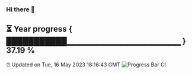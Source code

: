 ### Hi there 👋
⏳ Year progress { ███████████▁▁▁▁▁▁▁▁▁▁▁▁▁▁▁▁▁▁▁ } 37.19 %
---
⏰ Updated on Tue, 16 May 2023 18:16:43 GMT
![Progress Bar CI](https://github.com/liununu/liununu/workflows/Progress%20Bar%20CI/badge.svg)
